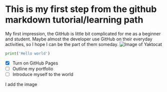 # This is my first step from the github markdown tutorial/learning path
My first impression, the GitHub is little bit complicated for me as a beginner and student. Maybe almost the developer use GitHub on their everyday activities, so I hope I can be the part of them someday.
![Image of Yaktocat](https://octodex.github.com/images/yaktocat.png)
``` python
print('Hello world')
```
- [x]  Turn on GitHub Pages
- [ ]  Outline my portfolio
- [ ]  Introduce myself to the world

I add the image
